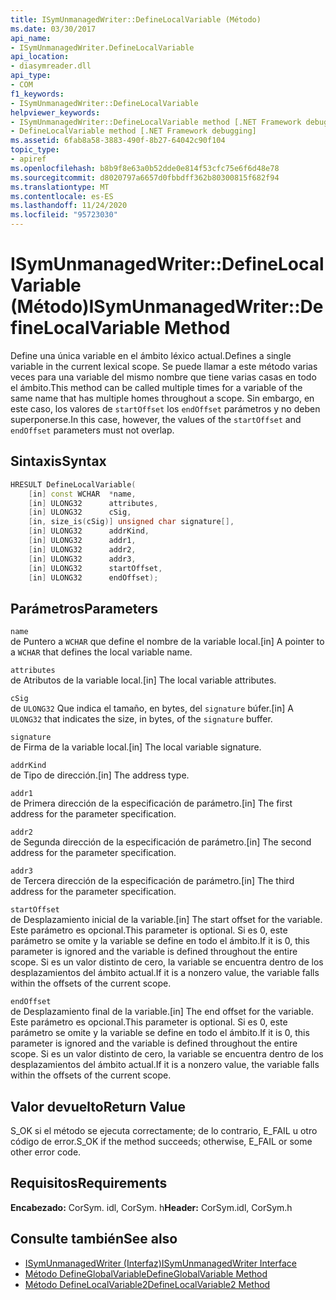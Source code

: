 ```yaml
---
title: ISymUnmanagedWriter::DefineLocalVariable (Método)
ms.date: 03/30/2017
api_name:
- ISymUnmanagedWriter.DefineLocalVariable
api_location:
- diasymreader.dll
api_type:
- COM
f1_keywords:
- ISymUnmanagedWriter::DefineLocalVariable
helpviewer_keywords:
- ISymUnmanagedWriter::DefineLocalVariable method [.NET Framework debugging]
- DefineLocalVariable method [.NET Framework debugging]
ms.assetid: 6fab8a58-3883-490f-8b27-64042c90f104
topic_type:
- apiref
ms.openlocfilehash: b8b9f8e63a0b52dde0e814f53cfc75e6f6d48e78
ms.sourcegitcommit: d8020797a6657d0fbbdff362b80300815f682f94
ms.translationtype: MT
ms.contentlocale: es-ES
ms.lasthandoff: 11/24/2020
ms.locfileid: "95723030"
---
```

# <a name="isymunmanagedwriterdefinelocalvariable-method"></a><span data-ttu-id="0db01-102">ISymUnmanagedWriter::DefineLocalVariable (Método)</span><span class="sxs-lookup"><span data-stu-id="0db01-102">ISymUnmanagedWriter::DefineLocalVariable Method</span></span>

<span data-ttu-id="0db01-103">Define una única variable en el ámbito léxico actual.</span><span class="sxs-lookup"><span data-stu-id="0db01-103">Defines a single variable in the current lexical scope.</span></span> <span data-ttu-id="0db01-104">Se puede llamar a este método varias veces para una variable del mismo nombre que tiene varias casas en todo el ámbito.</span><span class="sxs-lookup"><span data-stu-id="0db01-104">This method can be called multiple times for a variable of the same name that has multiple homes throughout a scope.</span></span> <span data-ttu-id="0db01-105">Sin embargo, en este caso, los valores de `startOffset` los `endOffset` parámetros y no deben superponerse.</span><span class="sxs-lookup"><span data-stu-id="0db01-105">In this case, however, the values of the `startOffset` and `endOffset` parameters must not overlap.</span></span>  
  
## <a name="syntax"></a><span data-ttu-id="0db01-106">Sintaxis</span><span class="sxs-lookup"><span data-stu-id="0db01-106">Syntax</span></span>  
  
```cpp  
HRESULT DefineLocalVariable(  
    [in] const WCHAR  *name,  
    [in] ULONG32      attributes,  
    [in] ULONG32      cSig,  
    [in, size_is(cSig)] unsigned char signature[],  
    [in] ULONG32      addrKind,  
    [in] ULONG32      addr1,  
    [in] ULONG32      addr2,  
    [in] ULONG32      addr3,  
    [in] ULONG32      startOffset,  
    [in] ULONG32      endOffset);  
```  
  
## <a name="parameters"></a><span data-ttu-id="0db01-107">Parámetros</span><span class="sxs-lookup"><span data-stu-id="0db01-107">Parameters</span></span>  

 `name`  
 <span data-ttu-id="0db01-108">de Puntero a `WCHAR` que define el nombre de la variable local.</span><span class="sxs-lookup"><span data-stu-id="0db01-108">[in] A pointer to a `WCHAR` that defines the local variable name.</span></span>  
  
 `attributes`  
 <span data-ttu-id="0db01-109">de Atributos de la variable local.</span><span class="sxs-lookup"><span data-stu-id="0db01-109">[in] The local variable attributes.</span></span>  
  
 `cSig`  
 <span data-ttu-id="0db01-110">de `ULONG32` Que indica el tamaño, en bytes, del `signature` búfer.</span><span class="sxs-lookup"><span data-stu-id="0db01-110">[in] A `ULONG32` that indicates the size, in bytes, of the `signature` buffer.</span></span>  
  
 `signature`  
 <span data-ttu-id="0db01-111">de Firma de la variable local.</span><span class="sxs-lookup"><span data-stu-id="0db01-111">[in] The local variable signature.</span></span>  
  
 `addrKind`  
 <span data-ttu-id="0db01-112">de Tipo de dirección.</span><span class="sxs-lookup"><span data-stu-id="0db01-112">[in] The address type.</span></span>  
  
 `addr1`  
 <span data-ttu-id="0db01-113">de Primera dirección de la especificación de parámetro.</span><span class="sxs-lookup"><span data-stu-id="0db01-113">[in] The first address for the parameter specification.</span></span>  
  
 `addr2`  
 <span data-ttu-id="0db01-114">de Segunda dirección de la especificación de parámetro.</span><span class="sxs-lookup"><span data-stu-id="0db01-114">[in] The second address for the parameter specification.</span></span>  
  
 `addr3`  
 <span data-ttu-id="0db01-115">de Tercera dirección de la especificación de parámetro.</span><span class="sxs-lookup"><span data-stu-id="0db01-115">[in] The third address for the parameter specification.</span></span>  
  
 `startOffset`  
 <span data-ttu-id="0db01-116">de Desplazamiento inicial de la variable.</span><span class="sxs-lookup"><span data-stu-id="0db01-116">[in] The start offset for the variable.</span></span> <span data-ttu-id="0db01-117">Este parámetro es opcional.</span><span class="sxs-lookup"><span data-stu-id="0db01-117">This parameter is optional.</span></span> <span data-ttu-id="0db01-118">Si es 0, este parámetro se omite y la variable se define en todo el ámbito.</span><span class="sxs-lookup"><span data-stu-id="0db01-118">If it is 0, this parameter is ignored and the variable is defined throughout the entire scope.</span></span> <span data-ttu-id="0db01-119">Si es un valor distinto de cero, la variable se encuentra dentro de los desplazamientos del ámbito actual.</span><span class="sxs-lookup"><span data-stu-id="0db01-119">If it is a nonzero value, the variable falls within the offsets of the current scope.</span></span>  
  
 `endOffset`  
 <span data-ttu-id="0db01-120">de Desplazamiento final de la variable.</span><span class="sxs-lookup"><span data-stu-id="0db01-120">[in] The end offset for the variable.</span></span> <span data-ttu-id="0db01-121">Este parámetro es opcional.</span><span class="sxs-lookup"><span data-stu-id="0db01-121">This parameter is optional.</span></span> <span data-ttu-id="0db01-122">Si es 0, este parámetro se omite y la variable se define en todo el ámbito.</span><span class="sxs-lookup"><span data-stu-id="0db01-122">If it is 0, this parameter is ignored and the variable is defined throughout the entire scope.</span></span> <span data-ttu-id="0db01-123">Si es un valor distinto de cero, la variable se encuentra dentro de los desplazamientos del ámbito actual.</span><span class="sxs-lookup"><span data-stu-id="0db01-123">If it is a nonzero value, the variable falls within the offsets of the current scope.</span></span>  
  
## <a name="return-value"></a><span data-ttu-id="0db01-124">Valor devuelto</span><span class="sxs-lookup"><span data-stu-id="0db01-124">Return Value</span></span>  

 <span data-ttu-id="0db01-125">S_OK si el método se ejecuta correctamente; de lo contrario, E_FAIL u otro código de error.</span><span class="sxs-lookup"><span data-stu-id="0db01-125">S_OK if the method succeeds; otherwise, E_FAIL or some other error code.</span></span>  
  
## <a name="requirements"></a><span data-ttu-id="0db01-126">Requisitos</span><span class="sxs-lookup"><span data-stu-id="0db01-126">Requirements</span></span>  

 <span data-ttu-id="0db01-127">**Encabezado:** CorSym. idl, CorSym. h</span><span class="sxs-lookup"><span data-stu-id="0db01-127">**Header:** CorSym.idl, CorSym.h</span></span>  
  
## <a name="see-also"></a><span data-ttu-id="0db01-128">Consulte también</span><span class="sxs-lookup"><span data-stu-id="0db01-128">See also</span></span>

- [<span data-ttu-id="0db01-129">ISymUnmanagedWriter (Interfaz)</span><span class="sxs-lookup"><span data-stu-id="0db01-129">ISymUnmanagedWriter Interface</span></span>](isymunmanagedwriter-interface.md)
- [<span data-ttu-id="0db01-130">Método DefineGlobalVariable</span><span class="sxs-lookup"><span data-stu-id="0db01-130">DefineGlobalVariable Method</span></span>](isymunmanagedwriter-defineglobalvariable-method.md)
- [<span data-ttu-id="0db01-131">Método DefineLocalVariable2</span><span class="sxs-lookup"><span data-stu-id="0db01-131">DefineLocalVariable2 Method</span></span>](isymunmanagedwriter2-definelocalvariable2-method.md)
